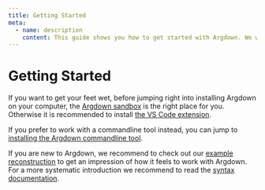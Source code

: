 ```yaml
---
title: Getting Started
meta:
  - name: description
    content: This guide shows you how to get started with Argdown. We will begin by installing the Argdown tools and then reconstruct a small example debate.
---
```


# Getting Started

If you want to get your feet wet, before jumping right into installing Argdown on your computer, the [Argdown sandbox](https://christianvoigt.github.io/argdown/sandbox/) is the right place for you. Otherwise it is recommended to install [the VS Code extension](/guide/installing-the-vscode-extension.html).

If you prefer to work with a commandline tool instead, you can jump to [installing the Argdown commandline tool](/guide/installing-the-commandline-tool.html).

If you are new to Argdown, we recommend to check out our [example reconstruction](/guide/a-first-example.html) to get an impression of how it feels to work with Argdown. For a more systematic introduction we recommend to read the [syntax documentation](/syntax/).
